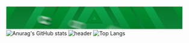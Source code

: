 ![header](standard.gif)
![Anurag's GitHub stats](https://github-readme-stats.vercel.app/api?username=combat845alt&layout=compact&theme=chartreuse-dark)
![header]()
![Top Langs](https://github-readme-stats.vercel.app/api/top-langs/?username=combat845alt&theme=chartreuse-dark)

